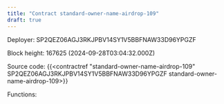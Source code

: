 ```yaml
---
title: "Contract standard-owner-name-airdrop-109"
draft: true
---
```

Deployer: SP2QEZ06AGJ3RKJPBV14SY1V5BBFNAW33D96YPGZF


 



Block height: 167625 (2024-09-28T03:04:32.000Z)

Source code: {{<contractref "standard-owner-name-airdrop-109" SP2QEZ06AGJ3RKJPBV14SY1V5BBFNAW33D96YPGZF standard-owner-name-airdrop-109>}}

Functions:


